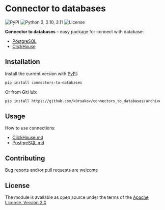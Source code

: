 # Connector to databases

![PyPI](https://img.shields.io/pypi/v/connectors-to-databases?color=blueviolet) 
![Python 3, 3.10, 3.11](https://img.shields.io/pypi/pyversions/clubhouse?color=blueviolet)
![License](https://img.shields.io/pypi/l/connectors-to-databases?color=blueviolet) 

**Connector to databases** – easy package for connect with database:
- [PostgreSQL](https://github.com/postgres/postgres)
- [ClickHouse](https://github.com/ClickHouse/ClickHouse)

## Installation

Install the current version with 
[PyPI](https://pypi.org/project/connectors-to-databases/):

```bash
pip install connectors-to-databases
```

Or from GitHub:

```bash
pip install https://github.com/k0rsakov/connectors_to_databases/archive/refs/heads/main.zip
```

## Usage

How to use connections:
- [ClickHouse.md](doc/ClickHouse.md)
- [PostgreSQL.md](doc/PostgreSQL.md)

## Contributing

Bug reports and/or pull requests are welcome

## License

The module is available as open source under the terms of the 
[Apache License, Version 2.0](https://opensource.org/licenses/Apache-2.0)
